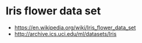 
# Iris flower data set

* https://en.wikipedia.org/wiki/Iris_flower_data_set
* http://archive.ics.uci.edu/ml/datasets/Iris


